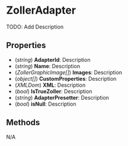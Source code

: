 # ZollerAdapter
TODO: Add Description

## Properties
 - (*string*) **AdapterId**: Description
 - (*string*) **Name**: Description
 - (*ZollerGraphicImage[]*) **Images**: Description
 - (*object[]*) **CustomProperties**: Description
 - (*XMLDom*) **XML**: Description
 - (*bool*) **IsTrueZoller**: Description
 - (*string*) **AdapterPresetter**: Description
 - (*bool*) **isNull**: Description

## Methods
N/A

